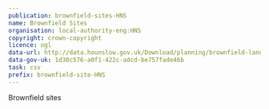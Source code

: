 ```yaml
---
publication: brownfield-sites-HNS
name: Brownfield Sites
organisation: local-authority-eng:HNS
copyright: crown-copyright
licence: ogl
data-url: http://data.hounslow.gov.uk/Download/planning/brownfield-land/hounslow-brownfield-land-register-2017-12-31/CSV?version=22/12/2017
data-gov-uk: 1d30c576-a0f1-422c-adcd-be757fade46b
task: csv
prefix: brownfield-site-HNS
---
```


Brownfield sites

